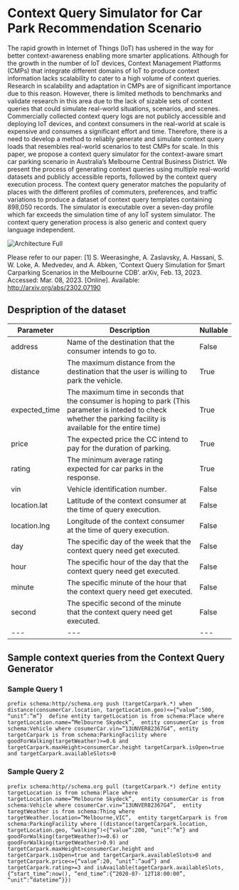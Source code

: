 # Context Query Simulator for Car Park Recommendation Scenario

The rapid growth in Internet of Things (IoT) has ushered in the way for better context-awareness enabling more smarter applications. Although for the growth in the number of IoT devices, Context Management Platforms (CMPs) that integrate different domains of IoT to produce context information lacks scalability to cater to a high volume of context queries. Research in scalability and adaptation in CMPs are of significant importance due to this reason. However, there is limited methods to benchmarks and validate research in this area due to the lack of sizable sets of context queries that could simulate real-world situations, scenarios, and scenes. Commercially collected context query logs are not publicly accessible and deploying IoT devices, and context consumers in the real-world at scale is expensive and consumes a significant effort and time. Therefore, there is a need to develop a method to reliably generate and simulate context query loads that resembles real-world scenarios to test CMPs for scale. In this paper, we propose a context query simulator for the context-aware smart car parking scenario in Australia’s Melbourne Central Business District. We present the process of generating context queries using multiple real-world datasets and publicly accessible reports, followed by the context query execution process. The context query generator matches the popularity of places with the different profiles of commuters, preferences, and traffic variations to produce a dataset of context query templates containing 898,050 records. The simulator is executable over a seven-day profile which far exceeds the simulation time of any IoT system simulator. The context query generation process is also generic and context query language independent.  

![Architecture Full](https://user-images.githubusercontent.com/18043441/205787322-d10e01a7-6093-4e2d-879a-4fba4df6b109.png)

Please refer to our paper:
[1] S. Weerasinghe, A. Zaslavsky, A. Hassani, S. W. Loke, A. Medvedev, and A. Abken, ‘Context Query Simulation for Smart Carparking Scenarios in the Melbourne CDB’. arXiv, Feb. 13, 2023. Accessed: Mar. 08, 2023. [Online]. Available: http://arxiv.org/abs/2302.07190

## Despription of the dataset

| Parameter | Description | Nullable |
| --- | --- | --- |
| address | Name of the destination that the consumer intends to go to. | False |
| distance | The maximum distance from the destination that the user is willing to park the vehicle. | True |
| expected_time | The maximum time in seconds that the consumer is hoping to park (This parameter is inteded to check whether the parking facility is available for the entire time) | True |
| price | The expected price the CC intend to pay for the duration of parking. | True |
| rating | The minimum average rating expected for car parks in the response. | True | 
| vin | Vehicle identification number. | False |
| location.lat | Latitude of the context consumer at the time of query execution. | False |
| location.lng | Longitude of the context consumer at the time of query execution. | False |
| day | The specific day of the week that the context query need get executed. | False |
| hour | The specific hour of the day that the context query need get executed. | False |
| minute | The specific minute of the hour that the context query need get executed. | False |
| second | The specific second of the minute that the context query need get executed. | False |
| --- | --- | --- |

## Sample context queries from the Context Query Generator
### Sample Query 1 
`prefix schema:http//schema.org push (targetCarpark.*)
when distance(consumerCar.location, targetLocation.geo)<={“value”:500, “unit”:”m”} 
define
entity targetLocation is from schema:Place where targetLocation.name=”Melbourne Skydeck”, 
entity consumerCar is from schema:Vehicle where cosumerCar.vin=”13UNVER82367G4”,
entity targetCarpark is from schema:ParkingFacility where goodForWalking(targetWeather)>=0.6 and 
  targetCarpark.maxHeight>consumerCar.height targetCarpark.isOpen=true and targetCarpark.availableSlots>0`

### Sample Query 2
`prefix schema:http//schema.org
pull (targetCarpark.*)
define
entity targetLocation is from schema:Place where targetLocation.name=”Melbourne Skydeck”, 
entity consumerCar is from schema:Vehicle where cosumerCar.vin=”13UNVER82367G4”, 
entity taregtWeather is from schema:Thing where targetWeather.location=”Melbourne,VIC”, 
entity targetCarpark is from schema:ParkingFacility where
  ((distance(targetCarpark.location, targetLocation.geo, “walking”)<{“value”:200, “unit”:”m”} and goodForWalking(targetWeather)>=0.6) or goodForWalking(targetWeather)>0.9) and
  targetCarpark.maxHeight>consumerCar.height and targetCarpark.isOpen=true and targetCarpark.availableSlots>0 and targetCarpark.price<={“value”:20, “unit”:”aud”} and
  targetCarpark.rating>=3 and isAvailable(tagetCarpark.availableSlots, {“start_time”:now(), “end_time”:{“2020-07- 12T18:00:00”, “unit”:”datetime”}})`



